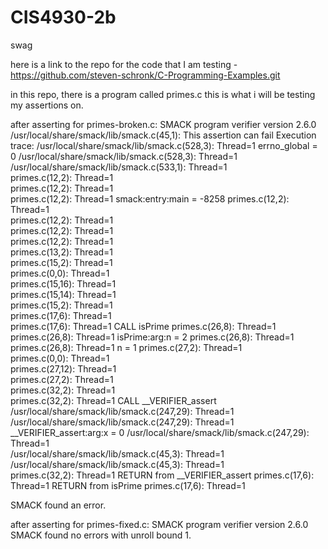 # CIS4930-2b
swag

here is a link to the repo for the code that I am testing - https://github.com/steven-schronk/C-Programming-Examples.git

in this repo, there is a program called primes.c 
  this is what i will be testing my assertions on.


after asserting for primes-broken.c:
SMACK program verifier version 2.6.0
/usr/local/share/smack/lib/smack.c(45,1): This assertion can fail
Execution trace:
    /usr/local/share/smack/lib/smack.c(528,3):	Thread=1  errno_global = 0
    /usr/local/share/smack/lib/smack.c(528,3):	Thread=1  
    /usr/local/share/smack/lib/smack.c(533,1):	Thread=1  
    primes.c(12,2):	Thread=1  
    primes.c(12,2):	Thread=1  
    primes.c(12,2):	Thread=1  smack:entry:main = -8258
    primes.c(12,2):	Thread=1  
    primes.c(12,2):	Thread=1  
    primes.c(12,2):	Thread=1  
    primes.c(12,2):	Thread=1  
    primes.c(13,2):	Thread=1  
    primes.c(15,2):	Thread=1  
    primes.c(0,0):	Thread=1  
    primes.c(15,16):	Thread=1  
    primes.c(15,14):	Thread=1  
    primes.c(15,2):	Thread=1  
    primes.c(17,6):	Thread=1  
    primes.c(17,6):	Thread=1  CALL isPrime
    primes.c(26,8):	Thread=1  
    primes.c(26,8):	Thread=1  isPrime:arg:n = 2
    primes.c(26,8):	Thread=1  
    primes.c(26,8):	Thread=1  n = 1
    primes.c(27,2):	Thread=1  
    primes.c(0,0):	Thread=1  
    primes.c(27,12):	Thread=1  
    primes.c(27,2):	Thread=1  
    primes.c(32,2):	Thread=1  
    primes.c(32,2):	Thread=1  CALL __VERIFIER_assert
    /usr/local/share/smack/lib/smack.c(247,29):	Thread=1  
    /usr/local/share/smack/lib/smack.c(247,29):	Thread=1  __VERIFIER_assert:arg:x = 0
    /usr/local/share/smack/lib/smack.c(247,29):	Thread=1  
    /usr/local/share/smack/lib/smack.c(45,3):	Thread=1  
    /usr/local/share/smack/lib/smack.c(45,3):	Thread=1  
    primes.c(32,2):	Thread=1  RETURN from __VERIFIER_assert
    primes.c(17,6):	Thread=1  RETURN from isPrime
    primes.c(17,6):	Thread=1  

SMACK found an error.

after asserting for primes-fixed.c:
SMACK program verifier version 2.6.0
SMACK found no errors with unroll bound 1.
